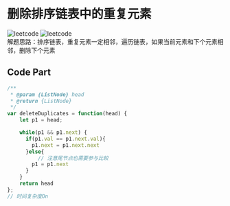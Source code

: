 # 删除排序链表中的重复元素
![leetcode](https://img.shields.io/badge/leetcode-83-blue "leetcode") ![leetcode](https://img.shields.io/badge/-easy-green "leetcode")    
解题思路：排序链表，重复元素一定相邻，遍历链表，如果当前元素和下个元素相邻，删除下个元素

## Code Part
```js
/**
 * @param {ListNode} head
 * @return {ListNode}
 */
var deleteDuplicates = function(head) {
    let p1 = head;

    while(p1 && p1.next) {
      if(p1.val == p1.next.val){
        p1.next = p1.next.next
      }else{
          // 注意尾节点也需要参与比较
        p1 = p1.next
      }
    }
    return head
};
// 时间复杂度On
```